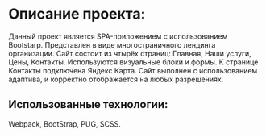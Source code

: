 # Описание проекта:

Данный проект является SPA-приложением с использованием Bootstarp. Представлен в виде многостраничного лендинга организации. Сайт состоит из чтырёх страниц: Главная, Наши услуги, Цены, Контакты. Используются визуальные блоки и формы. К странице Контакты подключена Яндекс Карта. Сайт выполнен с использованием адаптива, и корректно отображается на любых разрешениях.

## Использованные технологии:

Webpack, BootStrap, PUG, SCSS.
